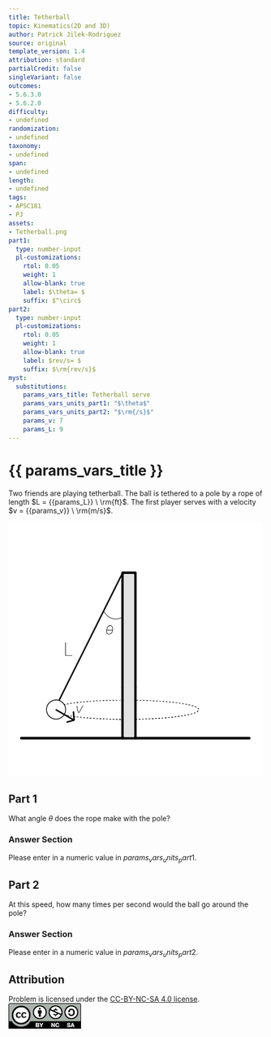 ```yaml
---
title: Tetherball
topic: Kinematics(2D and 3D)
author: Patrick Jilek-Rodriguez
source: original
template_version: 1.4
attribution: standard
partialCredit: false
singleVariant: false
outcomes:
- 5.6.3.0
- 5.6.2.0
difficulty:
- undefined
randomization:
- undefined
taxonomy:
- undefined
span:
- undefined
length:
- undefined
tags:
- APSC181
- PJ
assets:
- Tetherball.png
part1:
  type: number-input
  pl-customizations:
    rtol: 0.05
    weight: 1
    allow-blank: true
    label: $\theta= $
    suffix: $^\circ$
part2:
  type: number-input
  pl-customizations:
    rtol: 0.05
    weight: 1
    allow-blank: true
    label: $rev/s= $
    suffix: $\rm{rev/s}$
myst:
  substitutions:
    params_vars_title: Tetherball serve
    params_vars_units_part1: "$\theta$"
    params_vars_units_part2: "$\rm{/s}$"
    params_v: 7
    params_L: 9
---
```

# {{ params_vars_title }}
Two friends are playing tetherball. The ball is tethered to a pole by a rope of length $L = {{params_L}} \ \rm{ft}$. The first player serves with a velocity $v = {{params_v}} \ \rm{m/s}$.

<img src="Tetherball.png" width=500 alt="A ball attached to a pole via rope angled theta degrees." >

## Part 1

What angle $\theta$ does the rope make with the pole?

### Answer Section

Please enter in a numeric value in ${{ params_vars_units_part1 }}$.

## Part 2

At this speed, how many times per second would the ball go around the pole?

### Answer Section

Please enter in a numeric value in ${{ params_vars_units_part2 }}$.

## Attribution

Problem is licensed under the [CC-BY-NC-SA 4.0 license](https://creativecommons.org/licenses/by-nc-sa/4.0/).<br> ![The Creative Commons 4.0 license requiring attribution-BY, non-commercial-NC, and share-alike-SA license.](https://raw.githubusercontent.com/firasm/bits/master/by-nc-sa.png)